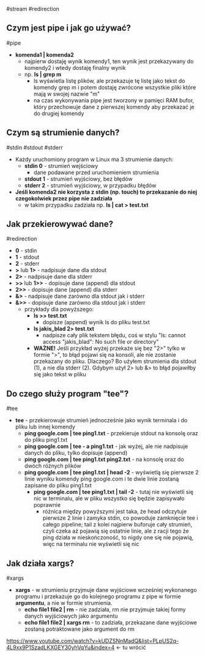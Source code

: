 #stream #redirection

## Czym jest pipe i jak go używać?
#pipe
- **komenda1 | komenda2**
	- najpierw dostaję wynik komendy1, ten wynik jest przekazywany do komendy2 i wtedy dostaję finalny wynik
	- np. **ls | grep m**
		- ls wyświetla listę plików, ale przekazuje tę listę jako tekst do komendy grep m i potem dostaję zwrócone wszystkie pliki które mają w swojej nazwie "m"
		- na czas wykonywania pipe jest tworzony w pamięci RAM bufor, który przechowuje dane z pierwszej komendy aby przekazać je do drugiej komendy

## Czym są strumienie danych?
#stdin #stdout #stderr
- Każdy uruchomiony program w Linux ma 3 strumienie danych:
	- **stdin 0** - strumień wejściowy
		- dane podawane przed uruchomieniem strumienia
	- **stdout 1** - strumień wyjściowy, bez błędów
	- **stderr 2** - strumień wyjściowy, w przypadku błędów
- **Jeśli komenda2 nie korzysta z stdin (np. touch) to przekazanie do niej czegokolwiek przez pipe nie zadziała**
	- w takim przypadku zadziała np. **ls | cat > test.txt**

## Jak przekierowywać dane?
#redirection 
- **0** - stdin
- **1** - stdout
- **2** - stderr
- **>** lub **1>** - nadpisuje dane dla stdout
- **2>** - nadpisuje dane dla stderr
- **>>** lub **1>>** - dopisuje dane (append) dla stdout
- **2>>** - dopisuje dane (append) dla stderr
- **&>** - nadpisuje dane zarówno dla stdout jak i stderr
- **&>>** - dopisuje dane zarówno dla stdout jak i stderr
	- przykłady dla powyższego:
		- **ls >> test.txt**
			- dopisze (append) wynik ls do pliku test.txt
		- **ls jakis_blad 2> test.txt**
			- nadpisze cały plik tekstem błędu, coś w stylu "ls: cannot access "jakis_blad": No such file or directory"
		- **WAŻNE!** Jeśli przykład wyżej przekaże się bez "2>" tylko w formie ">", to błąd pojawi się na konsoli, ale nie zostanie przekazany do pliku. Dlaczego? Bo użyłem strumienia dla stdout (1), a nie dla stderr (2). Gdybym użył 2> lub &> to błąd pojawiłby się jako tekst w pliku

## Do czego służy program "tee"?
#tee
- **tee** - przekierowuje strumień jednocześnie jako wynik terminala i do pliku lub innej komendy
	- **ping google.com | tee ping1.txt** - przekieruje stdout na konsolę oraz do pliku ping1.txt
	- **ping google.com | tee - a ping1.txt** - jak wyżej, ale nie nadpisuje danych do pliku, tylko dopisuje (append)
	- **ping google.com | tee ping1.txt ping2.txt** - na konsolę oraz do dwóch różnych plików
	- **ping google.com | tee ping1.txt | head -2** - wyświetlą się pierwsze 2 linie wyniku komendy ping google.com i te dwie linie zostaną zapisane do pliku ping1.txt
		- **ping google.com | tee ping1.txt | tail -2** - tutaj nie wyświetli się nic w terminalu, ale w pliku wszystko się będzie zapisywało poprawnie
			- różnica między powyższymi jest taka, że head odczytuje pierwsze 2 linie i zamyka stdin, co powoduje zamknięcie tee i całego pipeline; tail z kolei najpierw buforuje cały strumień, czyli czeka aż pojawią się ostatnie linie, ale z racji tego że ping działa w nieskończoność, to nigdy one się nie pojawią, więc na terminalu nie wyświetli się nic

## Jak działa xargs?
#xargs
- **xargs** - w strumieniu przyjmuje dane wyjściowe wcześniej wykonanego programu i przekazuje go do kolejnego programu z pipe w formie **argumentu**, a nie w formie strumienia.
	- **echo file1 file2 | rm** - nie zadziała, rm nie przyjmuje takiej formy danych wyjściowych jako argumentu
	- **echo file1 file2 | xargs rm** - to zadziała, przekazane dane wyjściowe zostaną potraktowane jako argument do rm



https://www.youtube.com/watch?v=kUDZSNnMadQ&list=PLpUS2q-4L9xx9P1SzadLKXGEY30yhVqYu&index=4 <- tu wrócić